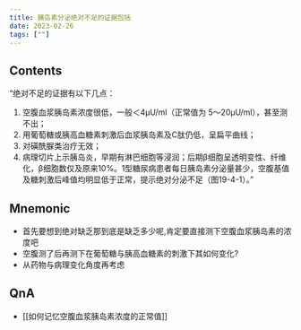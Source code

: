 ```yaml
---
title: 胰岛素分泌绝对不足的证据包括
date: 2023-02-26
tags: [""]
--- 
```


## Contents

“绝对不足的证据有以下几点：
1. 空腹血浆胰岛素浓度很低，一般＜4μU/ml（正常值为 5～20μU/ml），甚至测不出；
2. 用葡萄糖或胰高血糖素刺激后血浆胰岛素及C肽仍低，呈扁平曲线；
3. 对磺酰脲类治疗无效；
4. 病理切片上示胰岛炎，早期有淋巴细胞等浸润；后期β细胞呈透明变性、纤维化，β细胞数仅及原来10%。1型糖尿病患者每日胰岛素分泌量甚少，空腹基值及糖刺激后峰值均明显低于正常，提示绝对分泌不足（图19-4-1）。”

## Mnemonic
- 首先要想到绝对缺乏那到底是缺乏多少呢,肯定要直接测下空腹血浆胰岛素的浓度吧
- 空腹测了后再测下在葡萄糖与胰高血糖素的刺激下其如何变化?
- 从药物与病理变化角度再考虑

## QnA
- [[如何记忆空腹血浆胰岛素浓度的正常值]]
